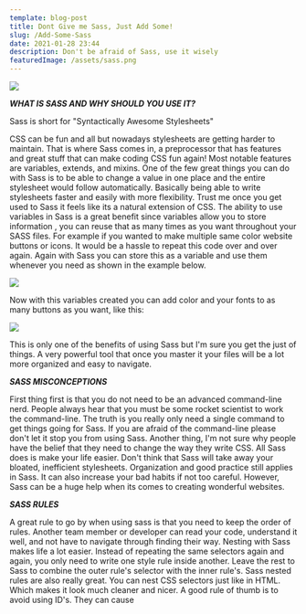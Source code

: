```yaml
---
template: blog-post
title: Dont Give me Sass, Just Add Some!
slug: /Add-Some-Sass
date: 2021-01-28 23:44
description: Don't be afraid of Sass, use it wisely
featuredImage: /assets/sass.png
---
```



![](/assets/comapre.png)

***WHAT IS SASS AND WHY SHOULD YOU USE IT?***

Sass is short for "Syntactically Awesome Stylesheets"

CSS can be fun and all but nowadays stylesheets are getting harder to maintain. That is where Sass comes in, a preprocessor that has features and great stuff that can make coding CSS fun again! Most notable features are variables, extends, and mixins. One of the few great things you can do with Sass is to be able to change a value in one place and the entire stylesheet would follow automatically. Basically being able to write stylesheets faster and easily with more flexibility. Trust me once you get used to Sass it feels like its a natural extension of CSS. The ability to use variables in Sass is a great benefit since variables allow you to store information , you can reuse that as many times as you want throughout your SASS files. For example if you wanted to make multiple same color website buttons or icons. It would be a hassle to repeat this code over and over again. Again with Sass you can store this as a variable and use them whenever you need as shown in the example below.

![](/assets/sass-variable-storing.png)

Now with this variables created you can add color and your fonts to as many buttons as you want, like this:

![](/assets/sass-done.png)

This is only one of the benefits of using Sass but I'm sure you get the just of things. A very powerful tool that once you master it your files will be a lot more organized and easy to navigate.



***SASS MISCONCEPTIONS***

First thing first is that you do not need to be an advanced command-line nerd. People always hear that you must be some rocket scientist to work the command-line. The truth is you really only need a single command to get things going for Sass. If you are afraid of the command-line please don't let it stop you from using Sass. Another thing, I'm not sure why people have the belief that they need to change the way they write CSS. All Sass does is make your life easier. Don't think that Sass will take away your bloated, inefficient stylesheets. Organization and good practice still applies in Sass. It can also increase your bad habits if not too careful. However, Sass can be a huge help when its comes to creating wonderful websites. 



***SASS RULES***

A great rule to go by when using sass is that you need to keep the order of rules. Another team member or developer can read your code, understand it well, and not have to navigate through finding their way. Nesting with Sass makes life a lot easier. Instead of repeating the same selectors again and again, you only need to write one style rule inside another. Leave the rest to Sass to combine the outer rule's selector with the inner rule's. Sass nested rules are also really great. You can nest CSS selectors just like in HTML. Which makes it look much cleaner and nicer. A good rule of thumb is to avoid using ID's. They can cause